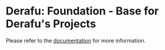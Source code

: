 # Derafu: Foundation - Base for Derafu's Projects

Please refer to the [documentation](https://www.derafu.dev/docs/core/foundation) for more information.
